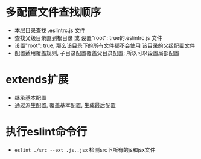 # 多配置文件查找顺序
* 本层目录查找 .eslintrc.js 文件
* 查找父级目录直到根目录 或 设置"root": true的.eslintrc.js 文件
* 设置"root": true, 那么该目录下的所有文件都不会使用 该目录的父级配置文件
* 配置适用覆盖规则, 子目录配置覆盖父目录配置; 所以可以设置局部配置

# extends扩展
* 继承基本配置
* 通过派生配置, 覆盖基本配置, 生成最后配置

# 执行eslint命令行
* ` eslint ./src --ext .js,.jsx ` 检测src下所有的js和jsx文件
